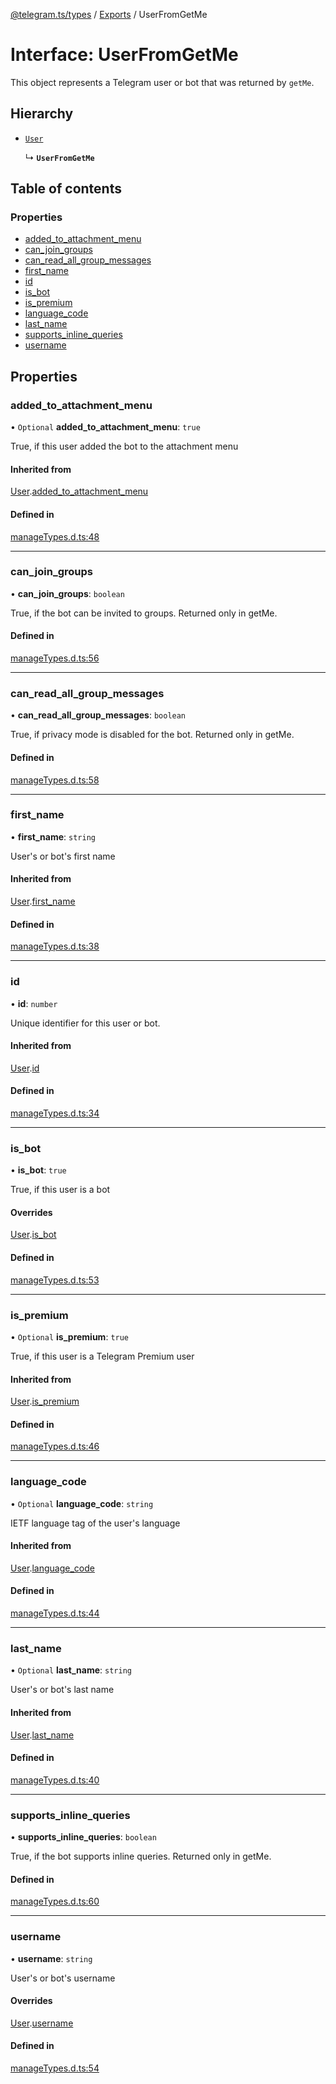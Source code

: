 [@telegram.ts/types](../README.md) / [Exports](../modules.md) / UserFromGetMe

# Interface: UserFromGetMe

This object represents a Telegram user or bot that was returned by `getMe`.

## Hierarchy

- [`User`](User.md)

  ↳ **`UserFromGetMe`**

## Table of contents

### Properties

- [added\_to\_attachment\_menu](UserFromGetMe.md#added_to_attachment_menu)
- [can\_join\_groups](UserFromGetMe.md#can_join_groups)
- [can\_read\_all\_group\_messages](UserFromGetMe.md#can_read_all_group_messages)
- [first\_name](UserFromGetMe.md#first_name)
- [id](UserFromGetMe.md#id)
- [is\_bot](UserFromGetMe.md#is_bot)
- [is\_premium](UserFromGetMe.md#is_premium)
- [language\_code](UserFromGetMe.md#language_code)
- [last\_name](UserFromGetMe.md#last_name)
- [supports\_inline\_queries](UserFromGetMe.md#supports_inline_queries)
- [username](UserFromGetMe.md#username)

## Properties

### added\_to\_attachment\_menu

• `Optional` **added\_to\_attachment\_menu**: ``true``

True, if this user added the bot to the attachment menu

#### Inherited from

[User](User.md).[added_to_attachment_menu](User.md#added_to_attachment_menu)

#### Defined in

[manageTypes.d.ts:48](https://github.com/telegramsjs/types/blob/d08200f/src/manageTypes.d.ts#L48)

___

### can\_join\_groups

• **can\_join\_groups**: `boolean`

True, if the bot can be invited to groups. Returned only in getMe.

#### Defined in

[manageTypes.d.ts:56](https://github.com/telegramsjs/types/blob/d08200f/src/manageTypes.d.ts#L56)

___

### can\_read\_all\_group\_messages

• **can\_read\_all\_group\_messages**: `boolean`

True, if privacy mode is disabled for the bot. Returned only in getMe.

#### Defined in

[manageTypes.d.ts:58](https://github.com/telegramsjs/types/blob/d08200f/src/manageTypes.d.ts#L58)

___

### first\_name

• **first\_name**: `string`

User's or bot's first name

#### Inherited from

[User](User.md).[first_name](User.md#first_name)

#### Defined in

[manageTypes.d.ts:38](https://github.com/telegramsjs/types/blob/d08200f/src/manageTypes.d.ts#L38)

___

### id

• **id**: `number`

Unique identifier for this user or bot.

#### Inherited from

[User](User.md).[id](User.md#id)

#### Defined in

[manageTypes.d.ts:34](https://github.com/telegramsjs/types/blob/d08200f/src/manageTypes.d.ts#L34)

___

### is\_bot

• **is\_bot**: ``true``

True, if this user is a bot

#### Overrides

[User](User.md).[is_bot](User.md#is_bot)

#### Defined in

[manageTypes.d.ts:53](https://github.com/telegramsjs/types/blob/d08200f/src/manageTypes.d.ts#L53)

___

### is\_premium

• `Optional` **is\_premium**: ``true``

True, if this user is a Telegram Premium user

#### Inherited from

[User](User.md).[is_premium](User.md#is_premium)

#### Defined in

[manageTypes.d.ts:46](https://github.com/telegramsjs/types/blob/d08200f/src/manageTypes.d.ts#L46)

___

### language\_code

• `Optional` **language\_code**: `string`

IETF language tag of the user's language

#### Inherited from

[User](User.md).[language_code](User.md#language_code)

#### Defined in

[manageTypes.d.ts:44](https://github.com/telegramsjs/types/blob/d08200f/src/manageTypes.d.ts#L44)

___

### last\_name

• `Optional` **last\_name**: `string`

User's or bot's last name

#### Inherited from

[User](User.md).[last_name](User.md#last_name)

#### Defined in

[manageTypes.d.ts:40](https://github.com/telegramsjs/types/blob/d08200f/src/manageTypes.d.ts#L40)

___

### supports\_inline\_queries

• **supports\_inline\_queries**: `boolean`

True, if the bot supports inline queries. Returned only in getMe.

#### Defined in

[manageTypes.d.ts:60](https://github.com/telegramsjs/types/blob/d08200f/src/manageTypes.d.ts#L60)

___

### username

• **username**: `string`

User's or bot's username

#### Overrides

[User](User.md).[username](User.md#username)

#### Defined in

[manageTypes.d.ts:54](https://github.com/telegramsjs/types/blob/d08200f/src/manageTypes.d.ts#L54)
